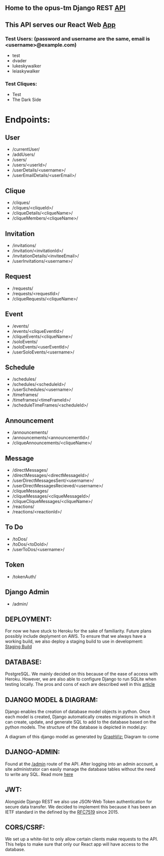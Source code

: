 ## Home to the opus-tm Django REST [API](https://opustm-api.herokuapp.com/)
## This API serves our React Web [App](https://opustm.herokuapp.com/)

### Test Users: (password and username are the same, email is &lt;username&gt;@example.com)
- test
- dvader
- lukeskywalker
- leiaskywalker

### Test Cliques:
- Test
- The Dark Side

# Endpoints:
## User
- /currentUser/
- /addUsers/                  
- /users/                         
- /users/&lt;userId&gt;/
- /userDetails/&lt;username&gt;/
- /userEmailDetails/&lt;userEmail&gt;/
## Clique
- /cliques/
- /cliques/&lt;cliqueId&gt;/
- /cliqueDetails/&lt;cliqueName&gt;/
- /cliqueMembers/&lt;cliqueName&gt;/
## Invitation
- /invitations/
- /invitation/&lt;invitationId&gt;/
- /invitationDetails/&lt;inviteeEmail&gt;/
- /userInvitations/&lt;username&gt;/
## Request
- /requests/
- /requests/&lt;requestId&gt;/
- /cliqueRequests/&lt;cliqueName&gt;/
## Event
- /events/
- /events/&lt;cliqueEventId&gt;/
- /cliqueEvents/&lt;cliqueName&gt;/
- /soloEvents/
- /soloEvents/&lt;userEventId&gt;/
- /userSoloEvents/&lt;username&gt;/
## Schedule
- /schedules/
- /schedules/&lt;scheduleId&gt;/
- /userSchedules/&lt;username&gt;/
- /timeframes/
- /timeframes/&lt;timeFrameId&gt;/
- /scheduleTimeFrames/&lt;scheduleId&gt;/
## Announcement
- /announcements/
- /announcements/&lt;announcementId&gt;/
- /cliqueAnnouncements/&lt;cliqueName&gt;/
## Message
- /directMessages/
- /directMessages/&lt;directMessageId&gt;/
- /userDirectMessagesSent/&lt;username&gt;/
- /userDirectMessagesRecieved/&lt;username&gt;/
- /cliqueMessages/
- /cliqueMessages/&lt;cliqueMessageId&gt;/
- /cliqueCliqueMessages/&lt;cliqueName&gt;/
- /reactions/
- /reactions/&lt;reactionId&gt;/
## To Do
- /toDos/
- /toDos/&lt;toDoId&gt;/
- /userToDos/&lt;username&gt;/
## Token
- /tokenAuth/
## Django Admin
- /admin/

## DEPLOYMENT: 
For now we have stuck to Heroku for the sake of familiarity. Future plans possibly include deplyment on AWS. To ensure that we always have a working build, we also deploy a staging build to use in development:
[Staging Build](https://opustm-api-staging.herokuapp.com/)

## DATABASE: 
PostgreSQL. We mainly decided on this because of the ease of access with Heroku. However, we are also able to configure Django to run SQLite when testing locally. The pros and cons of each are described well in this [article](https://tableplus.com/blog/2018/08/sqlite-vs-postgresql-which-database-to-use-and-why.html)

## DJANGO MODEL & DIAGRAM: 
Django enables the creation of database model objects in python. Once each model is created, Django automatically creates migrations in which it can create, update, and generate SQL to add to the database based on the python models. The structure of the database is depicted in model.py:

A diagram of this django model as generated by [GraphViz:](http://www.graphviz.org/documentation/)
Diagram to come

## DJANGO-ADMIN: 
Found at the [/admin](https://opustm-api.herokuapp.com/admin) route of the API. After logging into an admin account, a site administrator can easily manage the database tables without the need to write any SQL. Read more [here](https://docs.djangoproject.com/en/3.1/ref/contrib/admin/)
  
## JWT: 
Alongside Django REST we also use JSON-Web Token authentication for secure data transfer. We decided to implement this because it has been an IETF standard in the defined by the [RFC7519](https://tools.ietf.org/html/rfc7519) since 2015. 

## CORS/CSRF: 
We set up a white-list to only allow certain clients make requests to the API. This helps to make sure that only our React app will have access to the database.

